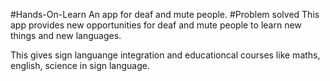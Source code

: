 #Hands-On-Learn
An app for deaf and mute people.
#Problem solved
This app provides new opportunities for deaf and mute people to learn new things and new languages.

This gives sign languange integration and educationcal courses like maths, english, science in sign language.
